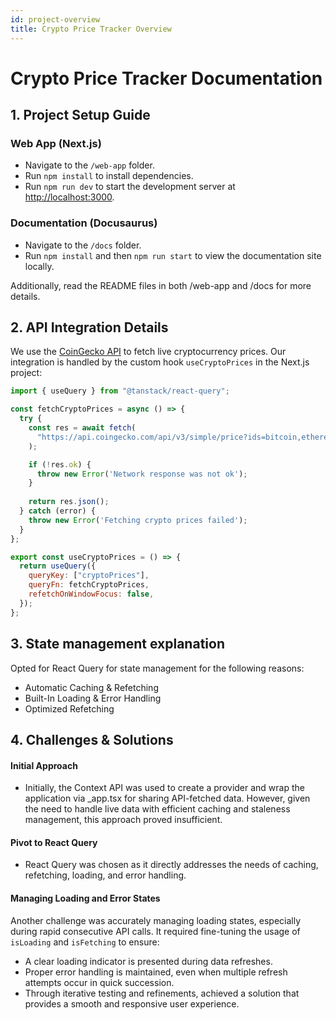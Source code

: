 ```yaml
---
id: project-overview
title: Crypto Price Tracker Overview
---
```


# Crypto Price Tracker Documentation

## 1. Project Setup Guide

### Web App (Next.js)
- Navigate to the `/web-app` folder.
- Run `npm install` to install dependencies.
- Run `npm run dev` to start the development server at [http://localhost:3000](http://localhost:3000).

### Documentation (Docusaurus)
- Navigate to the `/docs` folder.
- Run `npm install` and then `npm run start` to view the documentation site locally.

Additionally, read the README files in both /web-app and /docs for more details.

## 2. API Integration Details

We use the [CoinGecko API](https://www.coingecko.com/en/api) to fetch live cryptocurrency prices. Our integration is handled by the custom hook `useCryptoPrices` in the Next.js project:

```jsx
import { useQuery } from "@tanstack/react-query";

const fetchCryptoPrices = async () => {
  try {
    const res = await fetch(
      "https://api.coingecko.com/api/v3/simple/price?ids=bitcoin,ethereum,ripple,cardano,solana&vs_currencies=usd"
    );

    if (!res.ok) {
      throw new Error('Network response was not ok');
    }
    
    return res.json();
  } catch (error) {
    throw new Error('Fetching crypto prices failed');
  }
};

export const useCryptoPrices = () => {
  return useQuery({
    queryKey: ["cryptoPrices"],
    queryFn: fetchCryptoPrices,
    refetchOnWindowFocus: false,
  });
};
```

## 3. State management explanation
Opted for React Query for state management for the following reasons:

- Automatic Caching & Refetching
- Built-In Loading & Error Handling
- Optimized Refetching

## 4. Challenges & Solutions
#### Initial Approach
- Initially, the Context API was used to create a provider and wrap the application via _app.tsx for sharing API-fetched data. However, given the need to handle live data with efficient caching and staleness management, this approach proved insufficient.

#### Pivot to React Query
- React Query was chosen as it directly addresses the needs of caching, refetching, loading, and error handling.

#### Managing Loading and Error States

Another challenge was accurately managing loading states, especially during rapid consecutive API calls. It required fine-tuning the usage of `isLoading` and `isFetching` to ensure:

- A clear loading indicator is presented during data refreshes.
- Proper error handling is maintained, even when multiple refresh attempts occur in quick succession.
- Through iterative testing and refinements, achieved a solution that provides a smooth and responsive user experience.